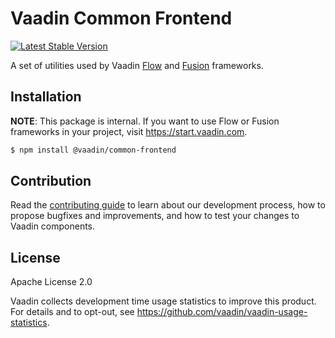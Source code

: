 # Vaadin Common Frontend

[![Latest Stable Version](https://img.shields.io/npm/v/@vaadin/common-frontend.svg)](https://www.npmjs.com/package/@vaadin/common-frontend)

A set of utilities used by Vaadin [Flow](https://vaadin.com/docs/latest/flow/overview)
and [Fusion](https://vaadin.com/docs/latest/fusion/overview) frameworks.

## Installation

**NOTE**: This package is internal.
If you want to use Flow or Fusion frameworks in your project, visit https://start.vaadin.com.

```bash
$ npm install @vaadin/common-frontend
```

## Contribution

Read the [contributing guide](https://vaadin.com/docs/latest/contributing-docs/overview) to learn about our development
process, how to propose bugfixes and improvements, and how to test your changes to Vaadin components.

## License

Apache License 2.0

Vaadin collects development time usage statistics to improve this product.
For details and to opt-out, see https://github.com/vaadin/vaadin-usage-statistics.
